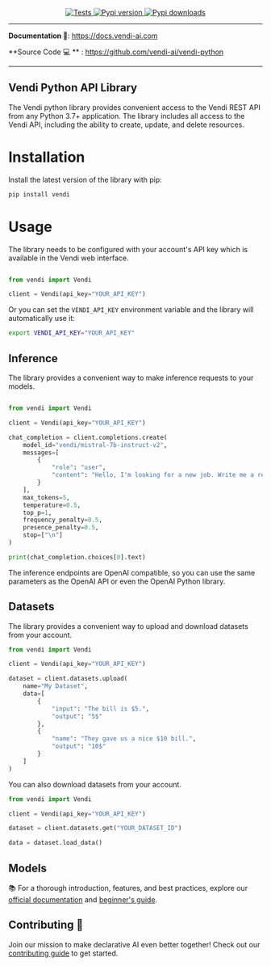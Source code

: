 <p align="center">
  <a href="https://github.com/vendi-ai/vendi-python/actions/workflows/test.yaml">
    <img src="https://github.com/vendi-ai/declarai/actions/workflows/test.yaml/badge.svg" alt="Tests">
  </a>
  <a href="https://pypi.org/project/vendi/">
    <img src="https://img.shields.io/pypi/v/vendi?color=%2334D058&label=pypi%20package" alt="Pypi version">
  </a>
    <a href="https://pepy.tech/project/vendi">
    <img src="https://static.pepy.tech/badge/vendi/month" alt="Pypi downloads">
  </a>
</p>

---

**Documentation 📖**: <a href="https://vendi-ai.github.io/declarai" target="_blank">https://docs.vendi-ai.com </a>

**Source Code 💻
** : <a href="https://github.com/vendi-ai/declarai" target="_blank">https://github.com/vendi-ai/vendi-python </a>

---

## Vendi Python API Library

The Vendi python library provides convenient access to the Vendi REST API from any Python 3.7+ application.
The library includes all access to the Vendi API, including the ability to create, update, and delete resources.

# Installation

Install the latest version of the library with pip:

```bash
pip install vendi
```

# Usage

The library needs to be configured with your account's API key which is available in the Vendi web interface.

```python

from vendi import Vendi

client = Vendi(api_key="YOUR_API_KEY") 
```

Or you can set the `VENDI_API_KEY` environment variable and the library will automatically use it:

```bash
export VENDI_API_KEY="YOUR_API_KEY"
```

## Inference
The library provides a convenient way to make inference requests to your models.

```python

from vendi import Vendi

client = Vendi(api_key="YOUR_API_KEY")

chat_completion = client.completions.create(
    model_id="vendi/mistral-7b-instruct-v2",
    messages=[
        {
            "role": "user",
            "content": "Hello, I'm looking for a new job. Write me a resume."
        }
    ],
    max_tokens=5,
    temperature=0.5,
    top_p=1,
    frequency_penalty=0.5,
    presence_penalty=0.5,
    stop=["\n"]
)

print(chat_completion.choices[0].text)
```

The inference endpoints are OpenAI compatible, so you can use the same parameters as the OpenAI API or even the OpenAI Python library.

## Datasets

The library provides a convenient way to upload and download datasets from your account.

```python
from vendi import Vendi

client = Vendi(api_key="YOUR_API_KEY")

dataset = client.datasets.upload(
    name="My Dataset",
    data=[
        {
            "input": "The bill is $5.",
            "output": "5$"
        },
        {
            "name": "They gave us a nice $10 bill.",
            "output": "10$"
        }
    ]
)
```

You can also download datasets from your account.

```python
from vendi import Vendi

client = Vendi(api_key="YOUR_API_KEY")

dataset = client.datasets.get("YOUR_DATASET_ID")

data = dataset.load_data()
```

## Models






📚 For a thorough introduction, features, and best practices, explore
our [official documentation](https://vendi-ai.github.io/declarai/)
and [beginner's guide](https://vendi-ai.github.io/declarai/beginners-guide/).

## Contributing 💼

Join our mission to make declarative AI even better together! Check out
our [contributing guide](https://vendi-ai.github.io/declarai/contribute/) to get started.